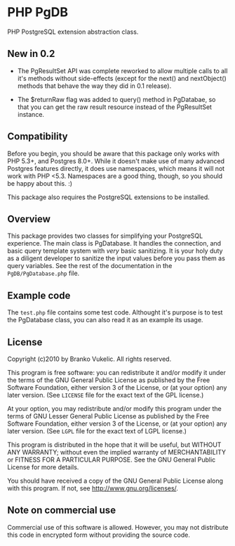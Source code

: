 PHP PgDB
========

PHP PostgreSQL extension abstraction class.

New in 0.2
----------

* The PgResultSet API was complete reworked to allow multiple calls to all it's
  methods without side-effects (except for the next() and nextObject() methods
  that behave the way they did in 0.1 release).

* The $returnRaw flag was added to query() method in PgDatabae, so that you can
  get the raw result resource instead of the PgResultSet instance.

Compatibility
-------------

Before you begin, you should be aware that this package only works with PHP
5.3+, and Postgres 8.0+. While it doesn't make use of many advanced Postgres
features directly, it does use namespaces, which means it will not work with
PHP <5.3. Namespaces are a good thing, though, so you should be happy about
this. :)

This package also requires the PostgreSQL extensions to be installed.

Overview
--------

This package provides two classes for simplifying your PostgreSQL experience.
The main class is PgDatabase. It handles the connection, and basic query
template system with _very_ basic sanitizing. It is your holy duty as a
diligent developer to sanitize the input values before you pass them as query
variables. See the rest of the documentation in the ``PgDB/PgDatabase.php``
file.

Example code
------------

The ``test.php`` file contains some test code. Althought it's purpose is to
test the PgDatabase class, you can also read it as an example its usage.

License
-------

Copyright (c)2010 by Branko Vukelic. All rights reserved.

This program is free software: you can redistribute it and/or modify it under
the terms of the GNU General Public License as published by the Free Software
Foundation, either version 3 of the License, or (at your option) any later
version. (See ``LICENSE`` file for the exact text of the GPL license.)

At your option, you may redistribute and/or modify this program under the terms
of GNU Lesser General Public License as published by the Free Software
Foundation, either version 3 of the License, or (at your option) any later
version. (See ``LGPL`` file for the exact text of LGPL license.)

This program is distributed in the hope that it will be useful, but WITHOUT ANY
WARRANTY; without even the implied warranty of MERCHANTABILITY or FITNESS FOR A
PARTICULAR PURPOSE. See the GNU General Public License for more details.

You should have received a copy of the GNU General Public License along with
this program. If not, see <http://www.gnu.org/licenses/>.

Note on commercial use
----------------------

Commercial use of this software is allowed. However, you may not distribute
this code in encrypted form without providing the source code.

